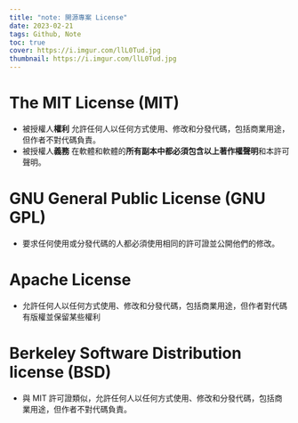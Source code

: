 ```yaml
---
title: "note: 開源專案 License"
date: 2023-02-21
tags: Github, Note
toc: true
cover: https://i.imgur.com/llL0Tud.jpg
thumbnail: https://i.imgur.com/llL0Tud.jpg
---
```

# The MIT License (MIT)
<!-- more -->
- 被授權人**權利**
允許任何人以任何方式使用、修改和分發代碼，包括商業用途，但作者不對代碼負責。
- 被授權人**義務**
在軟體和軟體的**所有副本中都必須包含以上著作權聲明**和本許可聲明。


# GNU General Public License (GNU GPL)
- 要求任何使用或分發代碼的人都必須使用相同的許可證並公開他們的修改。


# Apache License
- 允許任何人以任何方式使用、修改和分發代碼，包括商業用途，但作者對代碼有版權並保留某些權利

# Berkeley Software Distribution license (BSD)
- 與 MIT 許可證類似，允許任何人以任何方式使用、修改和分發代碼，包括商業用途，但作者不對代碼負責。
